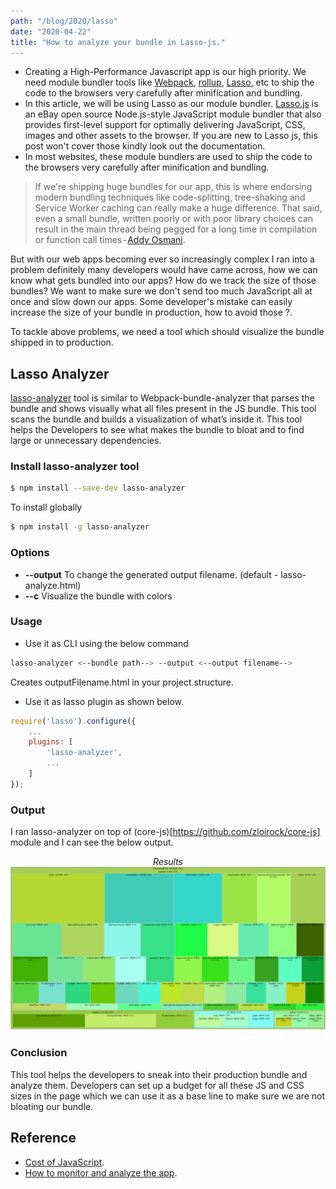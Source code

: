 ```yaml
---
path: "/blog/2020/lasso"
date: "2020-04-22"
title: "How to analyze your bundle in Lasso-js."
---
```


- Creating a High-Performance Javascript app is our high priority. We need module bundler tools like [Webpack](https://webpack.js.org/), [rollup](https://rollupjs.org/guide/en/), [Lasso](https://github.com/lasso-js/lasso), etc to ship the code to the browsers very carefully after minification and bundling.
- In this article, we will be using Lasso as our module bundler. [Lasso.js](https://github.com/lasso-js/lasso) is an eBay open source Node.js-style JavaScript module bundler that also provides first-level support for optimally delivering JavaScript, CSS, images and other assets to the browser. If you are new to Lasso js, this post won't cover those kindly look out the documentation.
- In most websites, these module bundlers are used to ship the code to the browsers very carefully after minification and bundling.

> If we're shipping huge bundles for our app, this is where endorsing modern bundling techniques like code-splitting, tree-shaking and Service Worker caching can really make a huge difference. That said, even a small bundle, written poorly or with poor library choices can result in the main thread being pegged for a long time in compilation or function call times - [Addy Osmani](https://twitter.com/addyosmani).

But with our web apps becoming ever so increasingly complex I ran into a problem definitely many developers would have came across, how we can know what gets bundled into our apps? How do we track the size of those bundles? We want to make sure we don't send too much JavaScript all at once and slow down our apps. Some developer's mistake can easily increase the size of your bundle in production, how to avoid those ?.

To tackle above problems, we need a tool which should visualize the bundle shipped in to production.

## Lasso Analyzer

[lasso-analyzer](https://github.com/pajaydev/lasso-analyzer) tool is similar to Webpack-bundle-analyzer that parses the bundle and shows visually what all files present in the JS bundle.
This tool scans the bundle and builds a visualization of what’s inside it. This tool helps the Developers to see what makes the bundle to bloat and to find large or unnecessary dependencies.

### Install lasso-analyzer tool

```sh
$ npm install --save-dev lasso-analyzer
```

To install globally

```sh
$ npm install -g lasso-analyzer
```

### Options

- **--output** To change the generated output filename. (default - lasso-analyze.html)
- **--c** Visualize the bundle with colors

### Usage

- Use it as CLI using the below command

```sh
lasso-analyzer <--bundle path--> --output <--output filename-->
```

Creates outputFilename.html in your project structure.

- Use it as lasso plugin as shown below.

```javascript
require('lasso').configure({
    ...
    plugins: [
        'lasso-analyzer',
        ...
    ]
});
```

### Output

I ran lasso-analyzer on top of (core-js)[https://github.com/zloirock/core-js] module and I can see the below output.

<center>
  <i>Results</i>
  <img src="./bundle.png" alt="lasso bundle analyzer"/>
</center>

### Conclusion

This tool helps the developers to sneak into their production bundle and analyze them. Developers can set up a budget for all these JS and CSS sizes in the page which we can use it as a base line to make sure we are not bloating our bundle.

## Reference

- [Cost of JavaScript](https://v8.dev/blog/cost-of-javascript-2019).
- [How to monitor and analyze the app](https://developers.google.com/web/fundamentals/performance/webpack/monitor-and-analyze).
